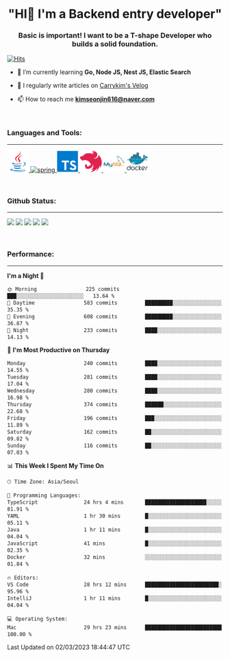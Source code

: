 <h1 align="center">"HI👋 I'm a Backend entry developer" </h1>
<h3 align="center">Basic is important! I want to be a T-shape Developer who builds a solid foundation.</h3>

[![Hits](https://hits.seeyoufarm.com/api/count/incr/badge.svg?url=https%3A%2F%2Fgithub.com%2Fgimseonjin&count_bg=%2318BFE5&title_bg=%23555555&icon=ko-fi.svg&icon_color=%23E7E7E7&title=hits&edge_flat=false)](https://hits.seeyoufarm.com)

- 🌱 I’m currently learning **Go, Node JS, Nest JS, Elastic Search**

- 📝 I regularly write articles on [Carrykim's Velog](https://velog.io/@carrykim)

- 📫 How to reach me **kimseonjin616@naver.com**

<br/>

<h3 align="left">Languages and Tools:</h3>

***

<p align="left"> 
 <a href="https://www.java.com" target="_blank" rel="noreferrer"> <img src="https://raw.githubusercontent.com/devicons/devicon/master/icons/java/java-original.svg" alt="java" width="10%" height="10%"/> </a>
 <a href="https://spring.io/" target="_blank" rel="noreferrer"> <img src="https://www.vectorlogo.zone/logos/springio/springio-icon.svg" alt="spring" width="10%" height="10%"/> </a>
  <a href="https://www.typescriptlang.org/" target="_blank" rel="noreferrer"> <img src="https://raw.githubusercontent.com/devicons/devicon/master/icons/typescript/typescript-original.svg" alt="typescript" width="10%" height="10%"/> </a>
<a href="https://nestjs.com/" target="_blank" rel="noreferrer"> <img src="https://raw.githubusercontent.com/devicons/devicon/master/icons/nestjs/nestjs-plain.svg" alt="nestjs" width="10%" height="10%"/> </a> 
<a href="https://www.mysql.com/" target="_blank" rel="noreferrer"> <img src="https://raw.githubusercontent.com/devicons/devicon/master/icons/mysql/mysql-original-wordmark.svg" alt="mysql" width="10%" height="10%"/>  </a>
 <a href="https://www.docker.com/" target="_blank" rel="noreferrer"> <img src="https://raw.githubusercontent.com/devicons/devicon/master/icons/docker/docker-original-wordmark.svg" alt="docker" width="10%" height="10%"/> </a>
 </p>
</p>

<br/>

<h3 align="left">Github Status:</h3>

***

![](http://github-profile-summary-cards.vercel.app/api/cards/profile-details?username=gimseonjin&theme=nord_bright)
![](http://github-profile-summary-cards.vercel.app/api/cards/repos-per-language?username=gimseonjin&theme=nord_bright)
![](http://github-profile-summary-cards.vercel.app/api/cards/most-commit-language?username=gimseonjin&theme=nord_bright)
![](http://github-profile-summary-cards.vercel.app/api/cards/stats?username=gimseonjin&theme=nord_bright)
![](http://github-profile-summary-cards.vercel.app/api/cards/productive-time?username=gimseonjin&theme=nord_bright&utcOffset=8)


<br/>

<h3 align="left">Performance:</h3>

***

<!--START_SECTION:waka-->
**I'm a Night 🦉** 

```text
🌞 Morning                225 commits         ███░░░░░░░░░░░░░░░░░░░░░░   13.64 % 
🌆 Daytime                583 commits         █████████░░░░░░░░░░░░░░░░   35.35 % 
🌃 Evening                608 commits         █████████░░░░░░░░░░░░░░░░   36.87 % 
🌙 Night                  233 commits         ████░░░░░░░░░░░░░░░░░░░░░   14.13 % 
```
📅 **I'm Most Productive on Thursday** 

```text
Monday                   240 commits         ████░░░░░░░░░░░░░░░░░░░░░   14.55 % 
Tuesday                  281 commits         ████░░░░░░░░░░░░░░░░░░░░░   17.04 % 
Wednesday                280 commits         ████░░░░░░░░░░░░░░░░░░░░░   16.98 % 
Thursday                 374 commits         ██████░░░░░░░░░░░░░░░░░░░   22.68 % 
Friday                   196 commits         ███░░░░░░░░░░░░░░░░░░░░░░   11.89 % 
Saturday                 162 commits         ██░░░░░░░░░░░░░░░░░░░░░░░   09.82 % 
Sunday                   116 commits         ██░░░░░░░░░░░░░░░░░░░░░░░   07.03 % 
```


📊 **This Week I Spent My Time On** 

```text
🕑︎ Time Zone: Asia/Seoul

💬 Programming Languages: 
TypeScript               24 hrs 4 mins       ████████████████████░░░░░   81.91 % 
YAML                     1 hr 30 mins        █░░░░░░░░░░░░░░░░░░░░░░░░   05.11 % 
Java                     1 hr 11 mins        █░░░░░░░░░░░░░░░░░░░░░░░░   04.04 % 
JavaScript               41 mins             █░░░░░░░░░░░░░░░░░░░░░░░░   02.35 % 
Docker                   32 mins             ░░░░░░░░░░░░░░░░░░░░░░░░░   01.84 % 

🔥 Editors: 
VS Code                  28 hrs 12 mins      ████████████████████████░   95.96 % 
IntelliJ                 1 hr 11 mins        █░░░░░░░░░░░░░░░░░░░░░░░░   04.04 % 

💻 Operating System: 
Mac                      29 hrs 23 mins      █████████████████████████   100.00 % 
```


 Last Updated on 02/03/2023 18:44:47 UTC
<!--END_SECTION:waka-->

<div align="center">
  
